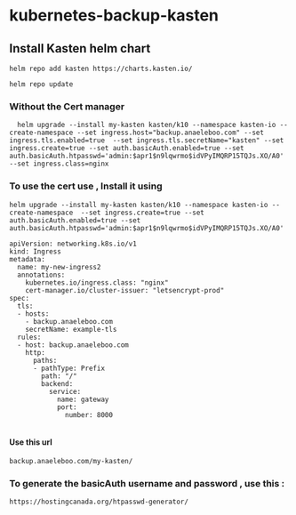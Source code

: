 # kubernetes-backup-kasten
## Install Kasten helm chart
```
helm repo add kasten https://charts.kasten.io/
```
```
helm repo update
```
### Without the Cert manager
```
  helm upgrade --install my-kasten kasten/k10 --namespace kasten-io --create-namespace --set ingress.host="backup.anaeleboo.com" --set ingress.tls.enabled=true  --set ingress.tls.secretName="kasten" --set ingress.create=true --set auth.basicAuth.enabled=true --set auth.basicAuth.htpasswd='admin:$apr1$n9lqwrmo$idVPyIMQRP15TQJs.XO/A0' --set ingress.class=nginx
```
### To use the cert use , Install it using 
```
helm upgrade --install my-kasten kasten/k10 --namespace kasten-io --create-namespace  --set ingress.create=true --set auth.basicAuth.enabled=true --set auth.basicAuth.htpasswd='admin:$apr1$n9lqwrmo$idVPyIMQRP15TQJs.XO/A0'
```
```
apiVersion: networking.k8s.io/v1
kind: Ingress
metadata:
  name: my-new-ingress2
  annotations:
    kubernetes.io/ingress.class: "nginx"
    cert-manager.io/cluster-issuer: "letsencrypt-prod"
spec:
  tls:
  - hosts:
    - backup.anaeleboo.com
    secretName: example-tls
  rules:
  - host: backup.anaeleboo.com
    http:
      paths:
      - pathType: Prefix
        path: "/"
        backend:
          service:
            name: gateway
            port:
              number: 8000
 
```
#### Use this url
```
backup.anaeleboo.com/my-kasten/
```
### To generate the basicAuth username and password , use this : 
```
https://hostingcanada.org/htpasswd-generator/
```
